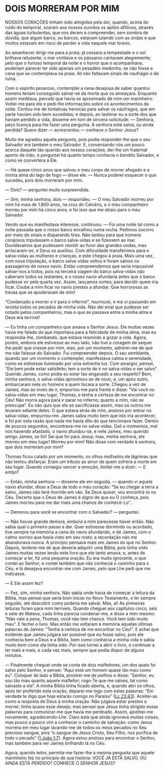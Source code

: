 # DOIS MORRERAM POR MIM 

NOSSOS CORAÇÕES tinham sido atingidos pela dor, quando, acima do ruído do temporal, soaram aos nossos ouvidos os apitos aflitivos, através das águas turbulentas, que nos deram a compreender, sem sombra de dúvida, que algum barco, ou barcos, estavam lutando com as ondas e que muitos estavam em risco de perder a vida naquele mar bravio.

Ao amanhecer dirigi-me para a praia; já cessara a tempestade e o sol brilhava reluzente; o mar cintilava e os pássaros cantavam alegremente; pelo que o furioso temporal da noite e o horror que o acompanhava, poderiam parecer ter sido apenas um pesadelo medonho, se não fosse a cena que se contemplava na praia. Ali não faltavam sinais de naufrágio e de ruína.

Com o espírito pesaroso, contemplei a cena desejosa de saber quantos homens teriam conseguido salvar-se da morte que os ameaçara. Enquanto assim meditava, percebi que havia se aproximado de mim um marinheiro. Voltei-me para ele e pedi-lhe informações sobre os acontecimentos da noite. Contou-me de tentativas heroicas para salvar os náufragos, que em parte haviam sido bem sucedidas; e depois, ao lastimar eu a sorte dos que haviam perdido a vida, disseme em tom de sincera solicitude: — Senhora, peço licença para lhe fazer uma pergunta. A senhora está salva, ou ainda perdida? Quero dizer — acrescentou — conhece o Senhor Jesus?

Muito me agradou aquela pergunta, pois podia responder-lhe que o seu Salvador era também o meu Salvador. E, conversando nós um pouco acerca daquele tão querido aos nossos corações, dei-lhe um fraternal aperto de mão, e perguntei há quanto tempo conhecia o bendito Salvador, e como se convertera a Ele.

— Há quase cinco anos que salvou o meu corpo de morrer afogado e a minha alma do lago de fogo — disse ele. — Nunca poderei esquecer o que sucedeu, pois dois morreram por mim.

— Dois? — perguntei muito surpreendida.

— Sim, minha senhora, dois — respondeu. — O meu Salvador morreu por mim há mais de 1.800 anos, na cruz do Calvário, e o meu companheiro morreu por mim há cinco anos, e foi isso que me atraiu para o meu Salvador.

Vendo que eu manifestava interesse, continuou: — Foi uma noite tal como a noite passada que o nosso barco encalhou numa rocha. Pedimos socorro por meio de sinais e disparando tiros. Não tardou para que homens corajosos tripulassem o barco salva-vidas e se fizessem ao mar. Duvidávamos que pudessem resistir ao furor das grandes ondas, mas arriscaram-se, e Deus os auxiliou. Com dificuldade transferimos para o salva-vidas as mulheres e crianças, e este chegou à praia. Mais uma vez, com nova tripulação, o barco salva-vidas voltou e foram salvos os passageiros de nosso navio. Então compreendemos que seria impossível salvar-nos a todos, pois na terceira viagem do barco salva-vidas não caberiam todos os restantes, e o nosso navio afundaria antes que o barco pudesse vir pela quarta vez. Assim, lançamos sortes, para decidir quem iria ficar. Coube a mim ficar no navio prestes a afundar. Que horrorosas as trevas que se apoderaram de mim!

“Condenado a morrer e ir para o inferno!”, murmurei, e me vi passando em revista todos os pecados de minha vida. Não dei sinal que pudesse ser notado pelos companheiros, mas o que se passava entre a minha alma e Deus era terrível!

— Eu tinha um companheiro que amava o Senhor Jesus. Ele muitas vezes havia me falado do que importava para a felicidade de minha alma, mas eu respondia-lhe, zombando, que estava resolvido a gozar a vida. Agora, porém, embora ele estivesse ao meu lado, não tive a coragem de sequer lhe pedir que orasse por mim, mas, por um momento, admirei-me de que me não falasse do Salvador. Fui compreender depois. O seu semblante, quando por um momento o contemplei, manifestava calma e serenidade, como se estivesse iluminado por uma estranha luz. Com amargor, pensei, “Ele bem pode estar satisfeito; tem a sorte de ir no salva-vidas e ser salvo”. Querido James, como podia eu estar tão enganado a seu respeito? Bem, minha senhora, o salva-vidas aproximou-se de novo, e, um após outro, embarcaram nele os homens a quem tocara a sorte. Chegou a vez de James, mas ao invés de ir, empurrou-me para frente e disse: “Vai você no salva-vidas em meu lugar, Thomas, e tenha a certeza de me encontrar no Céu! Não morra agora para ir parar no inferno; quanto a mim, não se preocupe”. Eu não quis que ele se sacrificasse assim, mas os outros me levaram adiante deles. O que estava atrás de mim, ansioso por entrar no salva-vidas, empurrou-me. James sabia muito bem que isto iria acontecer, e foi por esta razão que nada me havia dito do que tencionava fazer. Dentro de poucos segundos, encontrava-me no salva-vidas. Dali a momentos, mal nos havendo afastado, o navio afundou-se, e nele James, meu querido amigo James, se foi! Sei que foi para Jesus; mas, minha senhora, ele morreu em meu lugar! Morreu por mim! Não disse com verdade à senhora, que dois morreram por mim?

Thomas ficou calado por um momento, os olhos molhados de lágrimas que não tentou disfarçar. Eram um tributo ao amor de quem sofrera a morte em seu lugar. Quando consegui vencer a emoção, limitei-me a dizer: — E então?

— Então, minha senhora — disseme ele em seguida, — quando vi aquele navio afundar, disse a Deus de todo o meu coração: “Se eu chegar à terra a salvo, James não terá morrido em vão. Se Deus quiser, vou encontrá-lo no Céu. Decerto que o Deus de James é digno de que eu O conheça, pois James morreu para me dar mais uma chance de conhecê-Lo”.

— Demorou para você se encontrar com o Salvador? — perguntei.

— Não houve grande demora, embora a mim parecesse haver então. Não sabia qual o primeiro passo a dar. Quer estivesse dormindo ou acordado, tive sempre na memória a cena do navio afundando, e de James, com o calmo sorriso que havia visto em seu rosto; a recordação não me abandonava nunca. A princípio pensava mais em James do que no Senhor. Depois, lembrei-me de que deveria adquirir uma Bíblia, pois tinha visto James muitas vezes lendo este livro que ele tanto amava; e, antes de começar a ler, fiz uma pequena oração. Eu era muito ignorante, o que contei ao Senhor, e contei também que não conhecia o caminho para o Céu, e lá desejava encontrar-me com James, pelo que Lhe pedi que me indicasse.

— E Ele assim fez?

— Fez, sim, minha senhora. Não sabia onde havia de começar a leitura da Bíblia, mas pensei que seria bom iniciar no Novo Testamento, e ler sempre seguido, até descobrir como poderia me salvar. Mas, ai! As primeiras leituras foram para mim terríveis. Quando cheguei aos capítulos cinco, seis e sete de Mateus, cada linha parecia condenar-me, e disse a mim mesmo: “Não vale a pena, Thomas, você não tem chance. Você tem sido muito mau”. E fechei o livro. Mas então me voltaram à memória aquelas últimas palavras de James: “Tenha a certeza de me encontrar no Céu!”. E achei que evidente que James julgara ser possível que eu fosse salvo, pois ele conhecia bem a Deus e a Bíblia, bem como conhecia a minha vida e sabia muito bem como ela tinha sido. Por isso tornei a abrir o livro, e continuei a ler mais e mais, e cada vez mais, sempre que podia dispor de alguns minutos.

— Finalmente cheguei onde se conta de dois malfeitores, um dos quais foi salvo pelo Senhor, e pensei: “Aqui está um homem quase tão mau como eu”. Coloquei de lado a Bíblia, prostrei-me de joelhos e disse: “Senhor, eu sou tão mau quanto aquele malfeitor; rogo-Te que me salves, tal como salvaste a ele”. A minha Bíblia tinha ficado aberta, e, quando abri os olhos, após ter proferido esta oração, deparei-me logo com estas palavras: “Em verdade te digo que hoje estarás comigo no Paraíso” ([Lc 23:43](http://bibliaonline.com.br/acf/lc/23/43)). Aceitei-as como a resposta de Deus à minha oração. Não julgava estar prestes a morrer; tinha quase esse desejo; mas pensei que Jesus tinha dirigido essas palavras para comunicar-me que havia me perdoado. Assim, ajoelhei-me novamente, agradecendo-Lhe. Claro está que ainda ignorava muitas coisas, mas pouco a pouco vim a conhecer o caminho de salvação: como Jesus morrera em meu lugar lavando-me de todos os meus pecados no Seu precioso sangue, pois “o sangue de Jesus Cristo, Seu Filho, nos purifica de todo o pecado” ([1 João 1:7](http://bibliaonline.com.br/acf/1jo/1/7)). Agora estou ansioso para encontrar o Senhor, mas também para ver James brilhando lá no Céu.

Agora, querido leitor, permita-me fazer-lhe a mesma pergunta que aquele marinheiro fez no princípio de sua história: VOCÊ JÁ ESTÁ SALVO, OU AINDA ESTÁ PERDIDO? CONHECE O SENHOR JESUS?